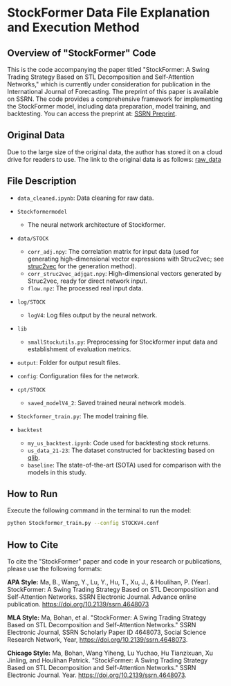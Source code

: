 # StockFormer Data File Explanation and Execution Method

## Overview of "StockFormer" Code
This is the code accompanying the paper titled "StockFormer: A Swing Trading Strategy Based on STL Decomposition and Self-Attention Networks," which is currently under consideration for publication in the International Journal of Forecasting. The preprint of this paper is available on SSRN. The code provides a comprehensive framework for implementing the StockFormer model, including data preparation, model training, and backtesting. You can access the preprint at: [SSRN Preprint](https://ssrn.com/abstract=4648073).

## Original Data
Due to the large size of the original data, the author has stored it on a cloud drive for readers to use. The link to the original data is as follows: [raw_data](https://drive.google.com/drive/folders/1V-qq2NtCV0T4ULgYLI05Ev8g5ntoC3io?usp=sharing)

## File Description
- `data_cleaned.ipynb`: Data cleaning for raw data.
- `Stockformermodel`
  - The neural network architecture of Stockformer.

- `data/STOCK`
  - `corr_adj.npy`: The correlation matrix for input data (used for generating high-dimensional vector expressions with Struc2vec; see [struc2vec](https://github.com/shenweichen/GraphEmbedding/blob/master/examples/struc2vec_flight.py) for the generation method).
  - `corr_struc2vec_adjgat.npy`: High-dimensional vectors generated by Struc2vec, ready for direct network input.
  - `flow.npz`: The processed real input data.

- `log/STOCK`
  - `logV4`: Log files output by the neural network.

- `lib`
  - `smallStockutils.py`: Preprocessing for Stockformer input data and establishment of evaluation metrics.

- `output`: Folder for output result files.
- `config`: Configuration files for the network.
- `cpt/STOCK`
  - `saved_modelV4_2`: Saved trained neural network models.

- `Stockformer_train.py`: The model training file.
- `backtest`
  - `my_us_backtest.ipynb`: Code used for backtesting stock returns.
  - `us_data_21-23`: The dataset constructed for backtesting based on [qlib](https://github.com/microsoft/qlib).
  - `baseline`: The state-of-the-art (SOTA) used for comparison with the models in this study.

## How to Run
Execute the following command in the terminal to run the model:

```sh
python Stockformer_train.py --config STOCKV4.conf
```

## How to Cite
To cite the "StockFormer" paper and code in your research or publications, please use the following formats:

**APA Style:**
Ma, B., Wang, Y., Lu, Y., Hu, T., Xu, J., & Houlihan, P. (Year). StockFormer: A Swing Trading Strategy Based on STL Decomposition and Self-Attention Networks. SSRN Electronic Journal. Advance online publication. https://doi.org/10.2139/ssrn.4648073

**MLA Style:**
Ma, Bohan, et al. "StockFormer: A Swing Trading Strategy Based on STL Decomposition and Self-Attention Networks." SSRN Electronic Journal, SSRN Scholarly Paper ID 4648073, Social Science Research Network, Year, https://doi.org/10.2139/ssrn.4648073.

**Chicago Style:**
Ma, Bohan, Wang Yiheng, Lu Yuchao, Hu Tianzixuan, Xu Jinling, and Houlihan Patrick. "StockFormer: A Swing Trading Strategy Based on STL Decomposition and Self-Attention Networks." SSRN Electronic Journal. Year. https://doi.org/10.2139/ssrn.4648073.
